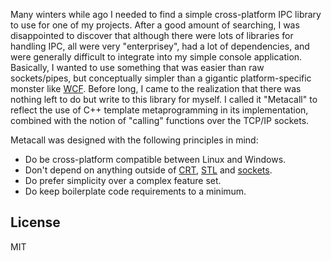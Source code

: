 
Many winters while ago I needed to find a simple cross-platform IPC library to use for one of my projects. After a good
amount of searching, I was disappointed to discover that although there were lots of libraries for handling IPC, all
were very "enterprisey", had a lot of dependencies, and were generally difficult to integrate into my simple console
application.  Basically, I wanted to use something that was easier than raw sockets/pipes, but conceptually simpler than
a gigantic platform-specific monster like [WCF](http://en.wikipedia.org/wiki/Windows_Communication_Foundation). Before
long, I came to the realization that there was nothing left to do but write to this library for myself. I called it
"Metacall" to reflect the use of C++ template metaprogramming in its implementation, combined with the notion of
"calling" functions over the TCP/IP sockets.

Metacall was designed with the following principles in mind:

*   Do be cross-platform compatible between Linux and Windows.
*   Don't depend on anything outside of
    [CRT](http://en.wikipedia.org/wiki/Runtime_library),
    [STL](http://en.wikipedia.org/wiki/Standard_Template_Library) and
    [sockets](http://en.wikipedia.org/wiki/Network_socket).
*   Do prefer simplicity over a complex feature set.
*   Do keep boilerplate code requirements to a minimum.

## License ##

MIT
